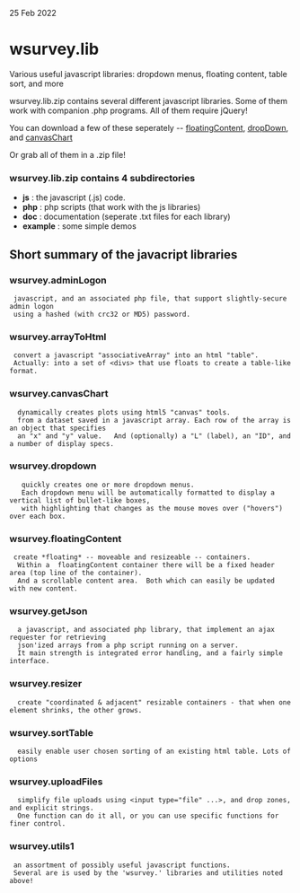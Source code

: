 25 Feb 2022
# wsurvey.lib
Various useful javascript libraries: dropdown menus, floating content, table sort, and more

wsurvey.lib.zip contains several different javascript libraries. Some of them work with companion .php programs.
All of them require jQuery!

You can download a few of these seperately -- 
  [floatingContent](floatingContent), 
  [dropDown](dropDown), and 
  [canvasChart](https://github.com/dHellerstein/canvasChart)


Or grab all of them in a .zip file!

### wsurvey.lib.zip contains 4 subdirectories

-  **js**   : the javascript (.js) code. <br> 
-  **php**   : php scripts (that work with the js libraries) <br>
-  **doc**  : documentation (seperate .txt files for each library) <br>
- **example** : some simple demos

## Short summary of the javacript libraries

### wsurvey.adminLogon
     javascript, and an associated php file, that support slightly-secure admin logon
     using a hashed (with crc32 or MD5) password.
### wsurvey.arrayToHtml
     convert a javascript "associativeArray" into an html "table".
     Actually: into a set of <divs> that use floats to create a table-like format.
###  wsurvey.canvasChart
      dynamically creates plots using html5 "canvas" tools.
      from a dataset saved in a javascript array. Each row of the array is an object that specifies
      an "x" and "y" value.   And (optionally) a "L" (label), an "ID", and a number of display specs.
###  wsurvey.dropdown
       quickly creates one or more dropdown menus.
       Each dropdown menu will be automatically formatted to display a vertical list of bullet-like boxes,
       with highlighting that changes as the mouse moves over ("hovers") over each box.
###  wsurvey.floatingContent
     create *floating* -- moveable and resizeable -- containers.
      Within a  floatingContent container there will be a fixed header area (top line of the container).
      And a scrollable content area.  Both which can easily be updated with new content.
###  wsurvey.getJson
      a javascript, and associated php library, that implement an ajax requester for retrieving 
      json'ized arrays from a php script running on a server.
      It main strength is integrated error handling, and a fairly simple interface.
###  wsurvey.resizer
      create "coordinated & adjacent" resizable containers - that when one element shrinks, the other grows.
###  wsurvey.sortTable
      easily enable user chosen sorting of an existing html table. Lots of options
###  wsurvey.uploadFiles
      simplify file uploads using <input type="file" ...>, and drop zones, and explicit strings.
      One function can do it all, or you can use specific functions for finer control.
###  wsurvey.utils1
     an assortment of possibly useful javascript functions.
     Several are is used by the 'wsurvey.' libraries and utilities noted above!  

